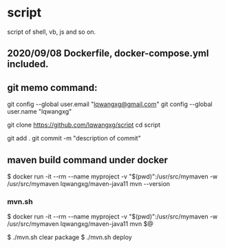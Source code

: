 # script
script of shell, vb, js and so on.

## 2020/09/08 Dockerfile, docker-compose.yml included.

## git memo command:
git config --global user.email "lqwangxg@gmail.com"
git config --global user.name "lqwangxg"

git clone https://github.com/lqwangxg/script
cd script

git add .
git commit -m "description of commit"

## maven build command under docker 
$ docker run -it --rm --name myproject -v "$(pwd)":/usr/src/mymaven -w /usr/src/mymaven lqwangxg/maven-java11 mvn --version

### mvn.sh
$ docker run -it --rm --name myproject -v "$(pwd)":/usr/src/mymaven -w /usr/src/mymaven lqwangxg/maven-java11 mvn $@

$ ./mvn.sh clear package
$ ./mvn.sh deploy 

